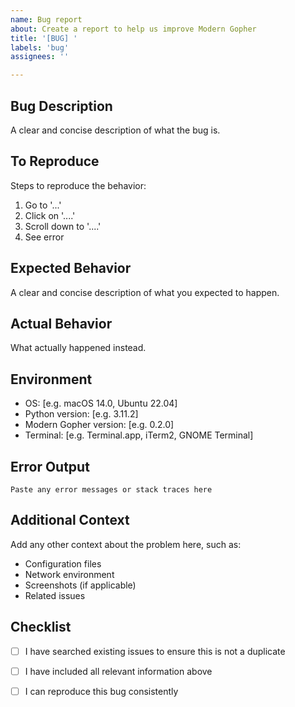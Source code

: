 ```yaml
---
name: Bug report
about: Create a report to help us improve Modern Gopher
title: '[BUG] '
labels: 'bug'
assignees: ''

---
```


## Bug Description
A clear and concise description of what the bug is.

## To Reproduce
Steps to reproduce the behavior:
1. Go to '...'
2. Click on '....'
3. Scroll down to '....'
4. See error

## Expected Behavior
A clear and concise description of what you expected to happen.

## Actual Behavior
What actually happened instead.

## Environment
- OS: [e.g. macOS 14.0, Ubuntu 22.04]
- Python version: [e.g. 3.11.2]
- Modern Gopher version: [e.g. 0.2.0]
- Terminal: [e.g. Terminal.app, iTerm2, GNOME Terminal]

## Error Output
```
Paste any error messages or stack traces here
```

## Additional Context
Add any other context about the problem here, such as:
- Configuration files
- Network environment
- Screenshots (if applicable)
- Related issues

## Checklist
- [ ] I have searched existing issues to ensure this is not a duplicate
- [ ] I have included all relevant information above
- [ ] I can reproduce this bug consistently

